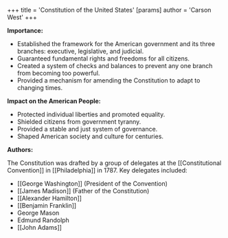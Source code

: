 +++
 title = 'Constitution of the United States'
[params]
	author = 'Carson West'
+++

**Importance:**

* Established the framework for the American government and its three branches: executive, legislative, and judicial.
* Guaranteed fundamental rights and freedoms for all citizens.
* Created a system of checks and balances to prevent any one branch from becoming too powerful.
* Provided a mechanism for amending the Constitution to adapt to changing times.

**Impact on the American People:**

* Protected individual liberties and promoted equality.
* Shielded citizens from government tyranny.
* Provided a stable and just system of governance.
* Shaped American society and culture for centuries.

**Authors:**

The Constitution was drafted by a group of delegates at the [[Constitutional Convention]] in [[Philadelphia]] in 1787. Key delegates included:

* [[George Washington]] (President of the Convention)
* [[James Madison]] (Father of the Constitution)
* [[Alexander Hamilton]]
* [[Benjamin Franklin]]
* George Mason
* Edmund Randolph
* [[John Adams]]